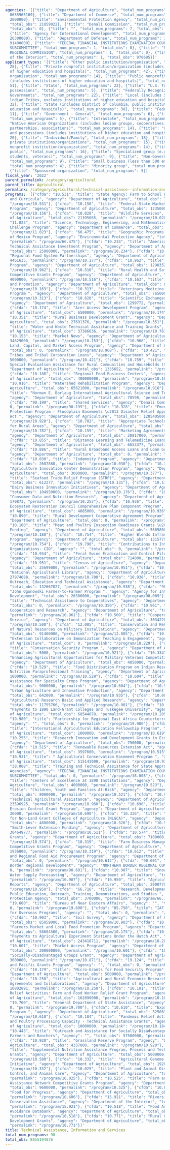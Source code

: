 ```yaml
---
agencies: '[{"title": "Department of Agriculture", "total_num_programs": 82, "total_obs":
  8655965169}, {"title": "Department of Commerce", "total_num_programs": 1, "total_obs":
  2000000}, {"title": "Environmental Protection Agency", "total_num_programs": 2,
  "total_obs": 21059022}, {"title": "Denali Commission", "total_num_programs": 1,
  "total_obs": 0}, {"title": "", "total_num_programs": 7, "total_obs": 57500000},
  {"title": "Agency for International Development", "total_num_programs": 1, "total_obs":
  26300000}, {"title": "Department of Defense", "total_num_programs": 1, "total_obs":
  91400000}, {"title": "FEDERAL FINANCIAL INSTITUTIONS EXAMINATION COUNCIL APPRAISAL
  SUBCOMMITTEE", "total_num_programs": 1, "total_obs": 0}, {"title": "NORTHERN BORDER
  REGIONAL COMMISSION", "total_num_programs": 1, "total_obs": 0}, {"title": "Department
  of the Interior", "total_num_programs": 1, "total_obs": 970685}]'
applicant_types: '[{"title": "Other public institution/organization", "total_num_programs":
  28}, {"title": "Private nonprofit institution/organization (includes institutions
  of higher education and hospitals)", "total_num_programs": 42}, {"title": "Profit
  organization", "total_num_programs": 14}, {"title": "Public nonprofit institution/organization
  (includes institutions of higher education and hospitals)", "total_num_programs":
  51}, {"title": "State", "total_num_programs": 22}, {"title": "U.S. Territories and
  possessions", "total_num_programs": 5}, {"title": "Federally Recognized lndian Tribal
  Governments", "total_num_programs": 22}, {"title": "Local (includes State-designated
  lndian Tribes, excludes institutions of higher education and hospitals", "total_num_programs":
  32}, {"title": "State (includes District of Columbia, public institutions of higher
  education and hospitals)", "total_num_programs": 38}, {"title": "Federal", "total_num_programs":
  11}, {"title": "Government - General", "total_num_programs": 6}, {"title": "Interstate",
  "total_num_programs": 5}, {"title": "Intrastate", "total_num_programs": 3}, {"title":
  "Native American Organizations (includes lndian groups, cooperatives, corporations,
  partnerships, associations)", "total_num_programs": 14}, {"title": "U.S. Territories
  and possessions (includes institutions of higher education and hospitals)", "total_num_programs":
  20}, {"title": "Individual/Family", "total_num_programs": 18}, {"title": "Other
  private institutions/organizations", "total_num_programs": 15}, {"title": "Quasi-public
  nonprofit institution/organization", "total_num_programs": 14}, {"title": "Anyone/general
  public", "total_num_programs": 16}, {"title": "Specialized group (e.g. health professionals,
  students, veterans)", "total_num_programs": 9}, {"title": "Non-Government - General",
  "total_num_programs": 9}, {"title": "Small business (less than 500 employees)",
  "total_num_programs": 4}, {"title": "Minority group", "total_num_programs": 4},
  {"title": "Sponsored organization", "total_num_programs": 5}]'
fiscal_year: '2022'
parent_permalink: /category/agricultural
parent_title: Agricultural
permalink: /category/agricultural/technical-assistance--information-and-services
programs: '[{"cfda": "10.531", "title": "State Agency: Farm to School Program Training
  and Curricula", "agency": "Department of Agriculture", "total_obs": 747296, "permalink":
  "/program/10.531"}, {"cfda": "10.156", "title": "Federal-State Marketing Improvement
  Program", "agency": "Department of Agriculture", "total_obs": 1235000, "permalink":
  "/program/10.156"}, {"cfda": "10.028", "title": "Wildlife Services", "agency": "Department
  of Agriculture", "total_obs": 21395665, "permalink": "/program/10.028"}, {"cfda":
  "11.023", "title": "Science, Technology, Engineering, and Mathematics (STEM) Talent
  Challenge Program", "agency": "Department of Commerce", "total_obs": 2000000, "permalink":
  "/program/11.023"}, {"cfda": "66.475", "title": "Geographic Programs \u2013 Gulf
  of Mexico Program", "agency": "Environmental Protection Agency", "total_obs": 17359022,
  "permalink": "/program/66.475"}, {"cfda": "10.234", "title": "American Rescue Plan
  Technical Assistance Investment Program", "agency": "Department of Agriculture",
  "total_obs": 25000000, "permalink": "/program/10.234"}, {"cfda": "10.177", "title":
  "Regional Food System Partnerships", "agency": "Department of Agriculture", "total_obs":
  4461635, "permalink": "/program/10.177"}, {"cfda": "10.962", "title": "Cochran Fellowship
  Program", "agency": "Department of Agriculture", "total_obs": 1290352, "permalink":
  "/program/10.962"}, {"cfda": "10.516", "title": "Rural Health and Safety Education
  Competitive Grants Program", "agency": "Department of Agriculture", "total_obs":
  4000000, "permalink": "/program/10.516"}, {"cfda": "10.163", "title": "Market Protection
  and Promotion", "agency": "Department of Agriculture", "total_obs": 62297000, "permalink":
  "/program/10.163"}, {"cfda": "10.313", "title": "Veterinary Medicine Loan Repayment
  Program ", "agency": "Department of Agriculture", "total_obs": 7650000, "permalink":
  "/program/10.313"}, {"cfda": "10.620", "title": "Scientific Exchanges Program",
  "agency": "Department of Agriculture", "total_obs": 1299772, "permalink": "/program/10.620"},
  {"cfda": "10.174", "title": "Acer Access Development Program", "agency": "Department
  of Agriculture", "total_obs": 6500000, "permalink": "/program/10.174"}, {"cfda":
  "10.351", "title": "Rural Business Development Grant", "agency": "Department of
  Agriculture", "total_obs": 27691376, "permalink": "/program/10.351"}, {"cfda": "10.761",
  "title": "Water and Waste Technical Assistance and Training Grants", "agency": "Department
  of Agriculture", "total_obs": 37386636, "permalink": "/program/10.761"}, {"cfda":
  "10.153", "title": "Market News", "agency": "Department of Agriculture", "total_obs":
  34629000, "permalink": "/program/10.153"}, {"cfda": "10.968", "title": "Increasing
  Land, Capital, and Market Access Program", "agency": "Department of Agriculture",
  "total_obs": 0, "permalink": "/program/10.968"}, {"cfda": "10.421", "title": "Indian
  Tribes and Tribal Corporation Loans", "agency": "Department of Agriculture", "total_obs":
  5000000, "permalink": "/program/10.421"}, {"cfda": "10.759", "title": "Part 1774
  Special Evaluation Assistance for Rural Communities and Households (SEARCH)", "agency":
  "Department of Agriculture", "total_obs": 1335652, "permalink": "/program/10.759"},
  {"cfda": "10.186", "title": "Regional Food Business Centers", "agency": "Department
  of Agriculture", "total_obs": 400000000, "permalink": "/program/10.186"}, {"cfda":
  "10.916", "title": "Watershed Rehabilitation Program", "agency": "Department of
  Agriculture", "total_obs": 65621000, "permalink": "/program/10.916"}, {"cfda": "10.777",
  "title": "Norman E. Borlaug International Agricultural Science and Technology Fellowship",
  "agency": "Department of Agriculture", "total_obs": 70598, "permalink": "/program/10.777"},
  {"cfda": "90.199", "title": "Shared Services", "agency": "Denali Commission", "total_obs":
  0, "permalink": "/program/90.199"}, {"cfda": "10.928", "title": "Emergency Watershed
  Protection Program - Floodplain Easements \u2013 Disaster Relief Appropriations
  Act ", "agency": "Department of Agriculture", "total_obs": 1285405000, "permalink":
  "/program/10.928"}, {"cfda": "10.782", "title": "Appropriate Technology Transfer
  for Rural Areas", "agency": "Department of Agriculture", "total_obs": 2800000, "permalink":
  "/program/10.782"}, {"cfda": "10.155", "title": "Marketing Agreements and Orders",
  "agency": "Department of Agriculture", "total_obs": 20817000, "permalink": "/program/10.155"},
  {"cfda": "10.855", "title": "Distance Learning and Telemedicine Loans and Grants",
  "agency": "Department of Agriculture", "total_obs": 6653377, "permalink": "/program/10.855"},
  {"cfda": "10.886", "title": "Rural Broadband Access Loans and Loan Guarantees",
  "agency": "Department of Agriculture", "total_obs": 0, "permalink": "/program/10.886"},
  {"cfda": "10.030", "title": "Indemnity Program", "agency": "Department of Agriculture",
  "total_obs": 2687888, "permalink": "/program/10.030"}, {"cfda": "10.377", "title":
  "Agriculture Innovation Center Demonstration Program", "agency": "Department of
  Agriculture", "total_obs": 3000000, "permalink": "/program/10.377"}, {"cfda": "10.131",
  "title": "Seafood Trade Relief Program (STRP)", "agency": "Department of Agriculture",
  "total_obs": 612277, "permalink": "/program/10.131"}, {"cfda": "10.176", "title":
  "Dairy Business Innovation Initiatives", "agency": "Department of Agriculture",
  "total_obs": 104950000, "permalink": "/program/10.176"}, {"cfda": "10.253", "title":
  "Consumer Data and Nutrition Research", "agency": "Department of Agriculture", "total_obs":
  170873, "permalink": "/program/10.253"}, {"cfda": "10.936", "title": "Gulf Coast
  Ecosystem Restoration Council Comprehensive Plan Component Program", "agency": "Department
  of Agriculture", "total_obs": 4085000, "permalink": "/program/10.936"}, {"cfda":
  "10.890", "title": "Rural Development Cooperative Agreement Program", "agency":
  "Department of Agriculture", "total_obs": 0, "permalink": "/program/10.890"}, {"cfda":
  "10.180", "title": "Meat and Poultry Inspection Readiness Grants \u2013 Supplemental
  Funding", "agency": "Department of Agriculture", "total_obs": 56658000, "permalink":
  "/program/10.180"}, {"cfda": "10.754", "title": "Higher Blends Infrastructure Incentive
  Program", "agency": "Department of Agriculture", "total_obs": 131577523, "permalink":
  "/program/10.754"}, {"cfda": "19.790", "title": "Contributions to International
  Organizations- CIO", "agency": "", "total_obs": 0, "permalink": "/program/19.790"},
  {"cfda": "10.934", "title": "Feral Swine Eradication and Control Pilot Program",
  "agency": "Department of Agriculture", "total_obs": 714000, "permalink": "/program/10.934"},
  {"cfda": "10.951", "title": "Census of Agriculture", "agency": "Department of Agriculture",
  "total_obs": 25699000, "permalink": "/program/10.951"}, {"cfda": "10.700", "title":
  "National Agricultural Library", "agency": "Department of Agriculture", "total_obs":
  27974688, "permalink": "/program/10.700"}, {"cfda": "10.938", "title": "Conservation
  Outreach, Education and Technical Assistance", "agency": "Department of Agriculture",
  "total_obs": 132667827, "permalink": "/program/10.938"}, {"cfda": "98.009", "title":
  "John Ogonowski Farmer-to-Farmer Program ", "agency": "Agency for International
  Development", "total_obs": 26300000, "permalink": "/program/98.009"}, {"cfda": "10.350",
  "title": "Technical Assistance to Cooperatives", "agency": "Department of Agriculture",
  "total_obs": 0, "permalink": "/program/10.350"}, {"cfda": "10.961", "title": "Scientific
  Cooperation and Research", "agency": "Department of Agriculture", "total_obs": 299748,
  "permalink": "/program/10.961"}, {"cfda": "10.500", "title": "Cooperative Extension
  Service", "agency": "Department of Agriculture", "total_obs": 303422017, "permalink":
  "/program/10.500"}, {"cfda": "12.005", "title": "Conservation and Rehabilitation
  of Natural Resources on Military Installations", "agency": "Department of Defense",
  "total_obs": 91400000, "permalink": "/program/12.005"}, {"cfda": "10.229", "title":
  "Extension Collaborative on Immunization Teaching & Engagement", "agency": "Department
  of Agriculture", "total_obs": 0, "permalink": "/program/10.229"}, {"cfda": "10.921",
  "title": "Conservation Security Program ", "agency": "Department of Agriculture",
  "total_obs": 5000, "permalink": "/program/10.921"}, {"cfda": "10.334", "title":
  "Enhancing Agricultural Opportunities for Military Veterans Competitive Grants Program",
  "agency": "Department of Agriculture", "total_obs": 4850000, "permalink": "/program/10.334"},
  {"cfda": "10.529", "title": "Food Distribution Program on Indian Reservations (FDPIR)
  Nutrition Paraprofessional Training", "agency": "Department of Agriculture", "total_obs":
  1000000, "permalink": "/program/10.529"}, {"cfda": "10.604", "title": "Technical
  Assistance for Specialty Crops Program", "agency": "Department of Agriculture",
  "total_obs": 9000000, "permalink": "/program/10.604"}, {"cfda": "10.935", "title":
  "Urban Agriculture and Innovative Production", "agency": "Department of Agriculture",
  "total_obs": 642000, "permalink": "/program/10.935"}, {"cfda": "10.001", "title":
  "Agricultural Research Basic and Applied Research", "agency": "Department of Agriculture",
  "total_obs": 11755766, "permalink": "/program/10.001"}, {"cfda": "10.205", "title":
  "Payments to 1890 Land-Grant Colleges and Tuskegee University", "agency": "Department
  of Agriculture", "total_obs": 68544078, "permalink": "/program/10.205"}, {"cfda":
  "19.980", "title": "Partnership for Regional East Africa Counterterrorism (PREACT):",
  "agency": "", "total_obs": 0, "permalink": "/program/19.980"}, {"cfda": "10.619",
  "title": "International Agricultural Education Fellowship Program", "agency": "Department
  of Agriculture", "total_obs": 1000000, "permalink": "/program/10.619"}, {"cfda":
  "10.255", "title": "Research Innovation and Development Grants in Economic (RIDGE)",
  "agency": "Department of Agriculture", "total_obs": 750000, "permalink": "/program/10.255"},
  {"cfda": "10.515", "title": "Renewable Resources Extension Act", "agency": "Department
  of Agriculture", "total_obs": 3597600, "permalink": "/program/10.515"}, {"cfda":
  "10.931", "title": " Agricultural Conservation Easement Program ", "agency": "Department
  of Agriculture", "total_obs": 515143000, "permalink": "/program/10.931"}, {"cfda":
  "38.008", "title": "Training and Technical Assistance for State Appraiser Regulatory
  Agencies", "agency": "FEDERAL FINANCIAL INSTITUTIONS EXAMINATION COUNCIL APPRAISAL
  SUBCOMMITTEE", "total_obs": 0, "permalink": "/program/38.008"}, {"cfda": "10.523",
  "title": "Centers of Excellence at 1890 Institutions", "agency": "Department of
  Agriculture", "total_obs": 4000000, "permalink": "/program/10.523"}, {"cfda": "10.521",
  "title": "Children, Youth and Families At-Risk", "agency": "Department of Agriculture",
  "total_obs": 8000000, "permalink": "/program/10.521"}, {"cfda": "10.960", "title":
  "Technical Agricultural Assistance", "agency": "Department of Agriculture", "total_obs":
  23596925, "permalink": "/program/10.960"}, {"cfda": "10.690", "title": "Lake Tahoe
  Erosion Control Grant Program", "agency": "Department of Agriculture", "total_obs":
  30000, "permalink": "/program/10.690"}, {"cfda": "10.326", "title": "Capacity Building
  for Non-Land Grant Colleges of Agriculture (NLGCA)", "agency": "Department of Agriculture",
  "total_obs": 4800000, "permalink": "/program/10.326"}, {"cfda": "10.511", "title":
  "Smith-Lever Extension Funding", "agency": "Department of Agriculture", "total_obs":
  304649777, "permalink": "/program/10.511"}, {"cfda": "10.574", "title": "Team Nutrition
  Grants", "agency": "Department of Agriculture", "total_obs": 7100000, "permalink":
  "/program/10.574"}, {"cfda": "10.319", "title": "Farm Business Management and Benchmarking
  Competitive Grants Program", "agency": "Department of Agriculture", "total_obs":
  1936000, "permalink": "/program/10.319"}, {"cfda": "10.612", "title": "USDA Local
  and Regional Food Aid Procurement Program", "agency": "Department of Agriculture",
  "total_obs": 0, "permalink": "/program/10.612"}, {"cfda": "90.601", "title": "Northern
  Border Regional Development", "agency": "NORTHERN BORDER REGIONAL COMMISSION", "total_obs":
  0, "permalink": "/program/90.601"}, {"cfda": "10.907", "title": "Snow Survey and
  Water Supply Forecasting", "agency": "Department of Agriculture", "total_obs": 9174000,
  "permalink": "/program/10.907"}, {"cfda": "10.950", "title": "Agricultural Statistics
  Reports", "agency": "Department of Agriculture", "total_obs": 200077000, "permalink":
  "/program/10.950"}, {"cfda": "66.716", "title": "Research, Development, Monitoring,
  Public Education, Outreach, Training, Demonstrations, and Studies ", "agency": "Environmental
  Protection Agency", "total_obs": 3700000, "permalink": "/program/66.716"}, {"cfda":
  "19.600", "title": "Bureau of Near Eastern Affairs", "agency": "", "total_obs":
  0, "permalink": "/program/19.600"}, {"cfda": "85.750", "title": "IAF Assistance
  for Overseas Programs", "agency": "", "total_obs": 0, "permalink": "/program/85.750"},
  {"cfda": "10.903", "title": "Soil Survey", "agency": "Department of Agriculture",
  "total_obs": 85059000, "permalink": "/program/10.903"}, {"cfda": "10.175", "title":
  "Farmers Market and Local Food Promotion Program", "agency": "Department of Agriculture",
  "total_obs": 58604500, "permalink": "/program/10.175"}, {"cfda": "10.203", "title":
  "Payments to Agricultural Experiment Stations Under the Hatch Act", "agency": "Department
  of Agriculture", "total_obs": 243418711, "permalink": "/program/10.203"}, {"cfda":
  "10.601", "title": "Market Access Program", "agency": "Department of Agriculture",
  "total_obs": 200000000, "permalink": "/program/10.601"}, {"cfda": "10.871", "title":
  "Socially-Disadvantaged Groups Grant", "agency": "Department of Agriculture", "total_obs":
  3000000, "permalink": "/program/10.871"}, {"cfda": "19.124", "title": "East Asia
  and Pacific Grants Program", "agency": "", "total_obs": 0, "permalink": "/program/19.124"},
  {"cfda": "10.179", "title": "Micro-Grants for Food Security Program", "agency":
  "Department of Agriculture", "total_obs": 5000000, "permalink": "/program/10.179"},
  {"cfda": "10.250", "title": "Agricultural and Rural Economic Research, Cooperative
  Agreements and Collaborations", "agency": "Department of Agriculture", "total_obs":
  10802891, "permalink": "/program/10.250"}, {"cfda": "10.181", "title": "Pandemic
  Relief Activities: Farm and Food Worker Relief Grant Program", "agency": "Department
  of Agriculture", "total_obs": 162890000, "permalink": "/program/10.181"}, {"cfda":
  "19.700", "title": "General Department of State Assistance", "agency": "", "total_obs":
  0, "permalink": "/program/19.700"}, {"cfda": "10.610", "title": "Export Guarantee
  Program ", "agency": "Department of Agriculture", "total_obs": 3250633345, "permalink":
  "/program/10.610"}, {"cfda": "10.184", "title": "Pandemic Relief Activities: Meat
  and Poultry Processing Capacity - Technical Assistance Grants", "agency": "Department
  of Agriculture", "total_obs": 10000000, "permalink": "/program/10.184"}, {"cfda":
  "10.443", "title": "Outreach and Assistance for Socially Disadvantaged and Veteran
  Farmers and Ranchers", "agency": "", "total_obs": 57500000, "permalink": "/program/10.443"},
  {"cfda": "10.920", "title": "Grassland Reserve Program", "agency": "Department of
  Agriculture", "total_obs": 4337000, "permalink": "/program/10.920"}, {"cfda": "10.580",
  "title": "Supplemental Nutrition Assistance Program, Process and Technology Improvement
  Grants", "agency": "Department of Agriculture", "total_obs": 5000000, "permalink":
  "/program/10.580"}, {"cfda": "10.332", "title": "Agricultural Genome to Phenome
  Initiative", "agency": "Department of Agriculture", "total_obs": 1920000, "permalink":
  "/program/10.332"}, {"cfda": "10.025", "title": "Plant and Animal Disease, Pest
  Control, and Animal Care", "agency": "Department of Agriculture", "total_obs": 376593376,
  "permalink": "/program/10.025"}, {"cfda": "10.525", "title": "Farm and Ranch Stress
  Assistance Network Competitive Grants Program", "agency": "Department of Agriculture",
  "total_obs": 9600000, "permalink": "/program/10.525"}, {"cfda": "10.606", "title":
  "Food for Progress", "agency": "Department of Agriculture", "total_obs": 223350000,
  "permalink": "/program/10.606"}, {"cfda": "15.921", "title": "Rivers, Trails and
  Conservation Assistance", "agency": "Department of the Interior", "total_obs": 970685,
  "permalink": "/program/15.921"}, {"cfda": "10.518", "title": "Food Animal Residue
  Avoidance Databank", "agency": "Department of Agriculture", "total_obs": 2500000,
  "permalink": "/program/10.518"}, {"cfda": "10.771", "title": "Rural Cooperative
  Development Grants", "agency": "Department of Agriculture", "total_obs": 5800000,
  "permalink": "/program/10.771"}]'
title: Technical Assistance, Information and Services
total_num_programs: 98
total_obs: 8855194876
---
```

